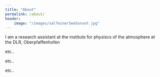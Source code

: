 ```yaml
---
title: "About"
permalink: /about/
header: 
    image: "/images/salfeinerSeeSunset.jpg"
---
```


I am a research assistant at the institute for physiscs of the atmosphere at the DLR, Oberpfaffenhofen

etc..

etc..

etc..